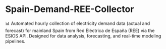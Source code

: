 # Spain-Demand-REE-Collector
📊 Automated hourly collection of electricity demand data (actual and forecast) for mainland Spain from Red Eléctrica de España (REE) via the ESIOS API. Designed for data analysis, forecasting, and real-time modeling pipelines.
